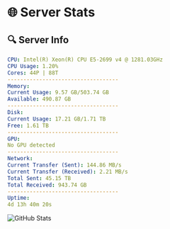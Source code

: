 # 🌐 Server Stats
## 🔍 Server Info
```yaml
CPU: Intel(R) Xeon(R) CPU E5-2699 v4 @ 1281.03GHz
CPU Usage: 1.20%
Cores: 44P | 88T
-----------------------------------
Memory:
Current Usage: 9.57 GB/503.74 GB
Available: 490.87 GB
-----------------------------------
Disk:
Current Usage: 17.21 GB/1.71 TB
Free: 1.61 TB
-----------------------------------
GPU:
No GPU detected
-----------------------------------
Network:
Current Transfer (Sent): 144.86 MB/s
Current Transfer (Received): 2.21 MB/s
Total Sent: 45.15 TB
Total Received: 943.74 GB
-----------------------------------
Uptime:
4d 13h 40m 20s
```
![GitHub Stats](https://img.shields.io/badge/Updated-2025-02-12_12:23:38-blue)